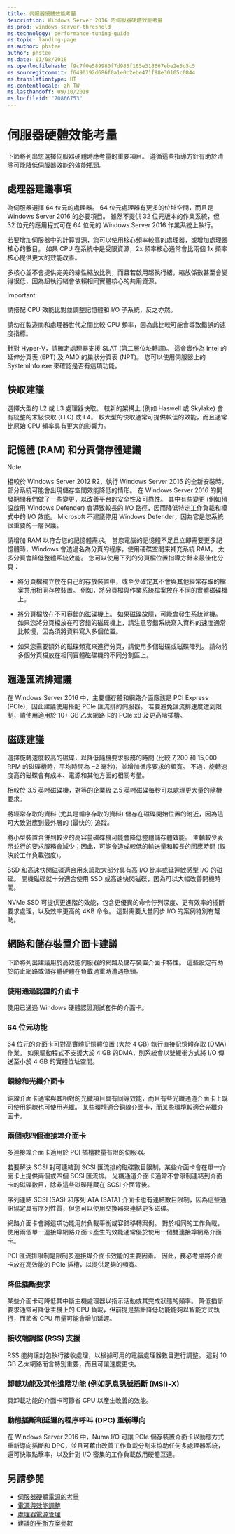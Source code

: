 ```yaml
---
title: 伺服器硬體效能考量
description: Windows Server 2016 的伺服器硬體效能考量
ms.prod: windows-server-threshold
ms.technology: performance-tuning-guide
ms.topic: landing-page
ms.author: phstee
author: phstee
ms.date: 01/08/2018
ms.openlocfilehash: f9c7f0e589980f7d985f165e318667ebe2e5d5c5
ms.sourcegitcommit: f6490192d686f0a1e0c2ebe471f98e30105c0844
ms.translationtype: HT
ms.contentlocale: zh-TW
ms.lasthandoff: 09/10/2019
ms.locfileid: "70866753"
---
```

# <a name="server-hardware-performance-considerations"></a>伺服器硬體效能考量

下節將列出您選擇伺服器硬體時應考量的重要項目。 遵循這些指導方針有助於清除可能降低伺服器效能的效能瓶頸。

## <a name="processor-recommendations"></a>處理器建議事項

為伺服器選擇 64 位元的處理器。 64 位元處理器有更多的位址空間，而且是 Windows Server 2016 的必要項目。 雖然不提供 32 位元版本的作業系統，但 32 位元的應用程式可在 64 位元的 Windows Server 2016 作業系統上執行。

若要增加伺服器中的計算資源，您可以使用核心頻率較高的處理器，或增加處理器核心的數目。 如果 CPU 在系統中是受限資源，2x 頻率核心通常會比兩個 1x 頻率核心提供更大的效能改善。

多核心並不會提供完美的線性縮放比例，而且若啟用超執行緒，縮放係數甚至會變得很低，因為超執行緒會依賴相同實體核心的共用資源。


>[!Important]
> 請搭配 CPU 效能比對並調整記憶體和 I/O 子系統，反之亦然。

請勿在製造商和處理器世代之間比較 CPU 頻率，因為此比較可能會導致錯誤的速度指標。

針對 Hyper-V，請確定處理器支援 SLAT (第二層位址轉譯)。 這會實作為 Intel 的延伸分頁表 (EPT) 及 AMD 的巢狀分頁表 (NPT)。 您可以使用伺服器上的 SystemInfo.exe 來確認是否有這項功能。

## <a name="cache-recommendations"></a>快取建議

選擇大型的 L2 或 L3 處理器快取。 較新的架構上 (例如 Haswell 或 Skylake) 會有統整的末級快取 (LLC) 或 L4。 較大型的快取通常可提供較佳的效能，而且通常比原始 CPU 頻率具有更大的影響力。

## <a name="memory-ram-and-paging-storage-recommendations"></a>記憶體 (RAM) 和分頁儲存體建議

>[!Note] 
> 相較於 Windows Server 2012 R2，執行 Windows Server 2016 的全新安裝時，部分系統可能會出現儲存空間效能降低的情形。 在 Windows Server 2016 的開發期間我們做了一些變更，以改善平台的安全性及可靠性。 其中有些變更 (例如預設啟用 Windows Defender) 會導致較長的 I/O 路徑，因而降低特定工作負載和模式中的 I/O 效能。 Microsoft 不建議停用 Windows Defender，因為它是您系統很重要的一層保護。 

請增加 RAM 以符合您的記憶體需求。
當您電腦的記憶體不足且立即需要更多記憶體時，Windows 會透過名為分頁的程序，使用硬碟空間來補充系統 RAM。 太多分頁會降低整體系統效能。
您可以使用下列的分頁檔位置指導方針來最佳化分頁：
- 將分頁檔獨立放在自己的存放裝置中，或至少確定其不會與其他經常存取的檔案共用相同存放裝置。 例如，將分頁檔與作業系統檔案放在不同的實體磁碟機上。

- 將分頁檔放在不可容錯的磁碟機上。 如果磁碟故障，可能會發生系統當機。 如果您將分頁檔放在可容錯的磁碟機上，請注意容錯系統寫入資料的速度通常比較慢，因為須將資料寫入多個位置。

- 如果您需要額外的磁碟頻寬來進行分頁，請使用多個磁碟或磁碟陣列。 請勿將多個分頁檔放在相同實體磁碟機的不同分割區上。

## <a name="peripheral-bus-recommendations"></a>週邊匯流排建議
在 Windows Server 2016 中，主要儲存體和網路介面應該是 PCI Express (PCIe)，因此建議使用搭配 PCIe 匯流排的伺服器。 若要避免匯流排速度遭到限制，請使用適用於 10+ GB 乙太網路卡的 PCIe x8 及更高階插槽。

## <a name="disk-recommendations"></a>磁碟建議
選擇旋轉速度較高的磁碟，以降低隨機要求服務的時間 (比較 7,200 和 15,000 RPM 的磁碟機時，平均時間為 ~2 毫秒)，並增加循序要求的頻寬。 不過，旋轉速度高的磁碟會有成本、電源和其他方面的相關考量。

相較於 3.5 英吋磁碟機，對等的企業級 2.5 英吋磁碟每秒可以處理更大量的隨機要求。

將經常存取的資料 (尤其是循序存取的資料) 儲存在磁碟開始位置的附近，因為這可大致對應到最外層的 (最快的) 追蹤。

將小型裝置合併到較少的高容量磁碟機可能會降低整體儲存體效能。 主軸較少表示並行的要求服務會減少；因此，可能會造成較低的輸送量和較長的回應時間 (取決於工作負載強度)。

SSD 和高速快閃磁碟適合用來讀取大部分具有高 I/O 比率或延遲敏感型 I/O 的磁碟。 開機磁碟就十分適合使用 SSD 或高速快閃磁碟，因為可以大幅改善開機時間。

NVMe SSD 可提供更進階的效能，包含更優異的命令佇列深度、更有效率的插斷要求處理，以及效率更高的 4KB 命令。 這對需要大量同步 I/O 的案例特別有幫助。


## <a name="network-and-storage-adapter-recommendations"></a>網路和儲存裝置介面卡建議

下節將列出建議用於高效能伺服器的網路及儲存裝置介面卡特性。 這些設定有助於防止網路或儲存體硬體在負載過重時遭遇瓶頸。

### <a name="certified-adapter-usage"></a>使用通過認證的介面卡
使用已通過 Windows 硬體認證測試套件的介面卡。

### <a name="64-bit-capability"></a>64 位元功能
64 位元的介面卡可對高實體記憶體位置 (大於 4 GB) 執行直接記憶體存取 (DMA) 作業。 如果驅動程式不支援大於 4 GB 的DMA，則系統會以雙緩衝方式將 I/O 傳送至小於 4 GB 的實體位址空間。

### <a name="copper-and-fiber-adapters"></a>銅線和光纖介面卡
銅線介面卡通常與其相對的光纖項目具有同等效能，而且有些光纖通道介面卡上既可使用銅線也可使用光纖。 某些環境適合銅線介面卡，而某些環境較適合光纖介面卡。

### <a name="dual--or-quad-port-adapters"></a>兩個或四個連接埠介面卡
多連接埠介面卡適用於 PCI 插槽數量有限的伺服器。

若要解決 SCSI 對可連結到 SCSI 匯流排的磁碟數目限制，某些介面卡會在單一介面卡上提供兩個或四個 SCSI 匯流排。 光纖通道介面卡通常不會限制連結到介面卡的磁碟數目，除非這些磁碟隱藏在 SCSI 介面背後。

序列連結 SCSI (SAS) 和序列 ATA (SATA) 介面卡也有連結數目限制，因為這些通訊協定具有序列性質，但您可以使用交換器來連結更多磁碟。

網路介面卡會將這項功能用於負載平衡或容錯移轉案例。 對於相同的工作負載，使用兩個單一連接埠網路介面卡產生的效能通常優於使用一個雙連接埠網路介面卡。

PCI 匯流排限制是限制多連接埠介面卡效能的主要因素。 因此，務必考慮將介面卡放在高效能的 PCIe 插槽，以提供足夠的頻寬。

### <a name="interrupt-moderation"></a>降低插斷要求
某些介面卡可降低其中斷主機處理器以指示活動或其完成狀態的頻率。 降低插斷要求通常可降低主機上的 CPU 負載，但前提是插斷降低功能能夠以智能方式執行，而節省 CPU 用量可能會增加延遲。

### <a name="receive-side-scaling-rss-support"></a>接收端調整 (RSS) 支援
RSS 能夠讓封包執行接收處理，以根據可用的電腦處理器數目進行調整。 這對 10 GB 乙太網路而言特別重要，而且可讓速度更快。

### <a name="offload-capability-and-other-advanced-features-such-as-message-signaled-interrupt-msi-x"></a>卸載功能及其他進階功能 (例如訊息訊號插斷 (MSI)-X)
具卸載功能的介面卡可節省 CPU 以產生改善的效能。

### <a name="dynamic-interrupt-and-deferred-procedure-call-dpc-redirection"></a>動態插斷和延遲的程序呼叫 (DPC) 重新導向
在 Windows Server 2016 中，Numa I/O 可讓 PCIe 儲存裝置介面卡以動態方式重新導向插斷和 DPC，並且可藉由改善工作負載分割來協助任何多處理器系統，還可快取點擊率，以及針對 I/O 密集的工作負載啟用硬體互連。

## <a name="see-also"></a>另請參閱
- [伺服器硬體電源的考量](power.md)
- [電源與效能調整](power/power-performance-tuning.md)
- [處理器電源管理](power/processor-power-management-tuning.md)
- [建議的平衡方案參數](power/recommended-balanced-plan-parameters.md)
